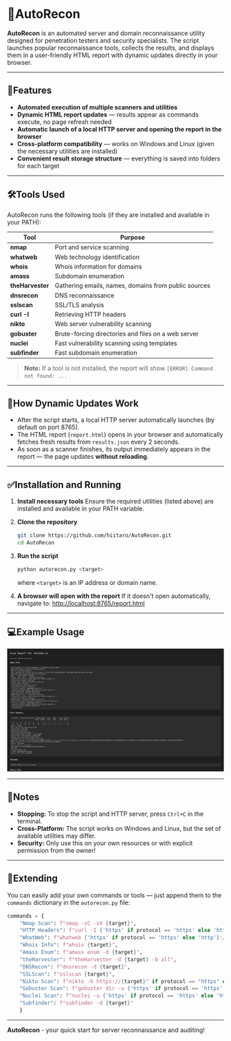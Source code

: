 # 🔎AutoRecon

**AutoRecon** is an automated server and domain reconnaissance utility designed for penetration testers and security specialists. The script launches popular reconnaissance tools, collects the results, and displays them in a user-friendly HTML report with dynamic updates directly in your browser.

---

## 📕Features

- **Automated execution of multiple scanners and utilities**
- **Dynamic HTML report updates** — results appear as commands execute, no page refresh needed
- **Automatic launch of a local HTTP server and opening the report in the browser**
- **Cross-platform compatibility** — works on Windows and Linux (given the necessary utilities are installed)
- **Convenient result storage structure** — everything is saved into folders for each target

---

## 🛠️Tools Used

AutoRecon runs the following tools (if they are installed and available in your PATH):

| Tool           | Purpose                                           |
|----------------|---------------------------------------------------|
| **nmap** | Port and service scanning                         |
| **whatweb** | Web technology identification                     |
| **whois** | Whois information for domains                     |
| **amass** | Subdomain enumeration                             |
| **theHarvester**| Gathering emails, names, domains from public sources|
| **dnsrecon** | DNS reconnaissance                                |
| **sslscan** | SSL/TLS analysis                                  |
| **curl -I** | Retrieving HTTP headers                           |
| **nikto** | Web server vulnerability scanning                 |
| **gobuster** | Brute-forcing directories and files on a web server|
| **nuclei** | Fast vulnerability scanning using templates       |
| **subfinder** | Fast subdomain enumeration                        |

> **Note:** If a tool is not installed, the report will show `[ERROR] Command not found: ...`

---

## 📨How Dynamic Updates Work

- After the script starts, a local HTTP server automatically launches (by default on port 8765).
- The HTML report (`report.html`) opens in your browser and automatically fetches fresh results from `results.json` every 2 seconds.
- As soon as a scanner finishes, its output immediately appears in the report — the page updates **without reloading**.

---

## ✅Installation and Running

1.  **Install necessary tools**
    Ensure the required utilities (listed above) are installed and available in your PATH variable.

2.  **Clone the repository**
    ```sh
    git clone https://github.com/hiitaro/AutoRecon.git
    cd AutoRecon
    ```

3.  **Run the script**
    ```sh
    python autorecon.py <target>
    ```
    where `<target>` is an IP address or domain name.

4.  **A browser will open with the report**
    If it doesn't open automatically, navigate to:
    [http://localhost:8765/report.html](http://localhost:8765/report.html)

---

## 💻️Example Usage

![Interface Example](docs/screenshot.png)

---

## 📄Notes

-   **Stopping:** To stop the script and HTTP server, press `Ctrl+C` in the terminal.
-   **Cross-Platform:** The script works on Windows and Linux, but the set of available utilities may differ.
-   **Security:** Only use this on your own resources or with explicit permission from the owner!

---

## 🔧️Extending

You can easily add your own commands or tools — just append them to the `commands` dictionary in the `autorecon.py` file:

```python
commands = {
    "Nmap Scan": f"nmap -sC -sV {target}",
    "HTTP Headers": f"curl -I {'https' if protocol == 'https' else 'http'}://{target}",
    "WhatWeb": f"whatweb {'https' if protocol == 'https' else 'http'}://{target}",
    "Whois Info": f"whois {target}",
    "Amass Enum": f"amass enum -d {target}",
    "theHarvester": f"theHarvester -d {target} -b all",
    "DNSRecon": f"dnsrecon -d {target}",
    "SSLScan": f"sslscan {target}",
    "Nikto Scan": f"nikto -h https://{target}" if protocol == "https" else f"nikto -h http://{target}",
    "Gobuster Scan": f"gobuster dir -u {'https' if protocol == 'https' else 'http'}://{target} -w /usr/share/wordlists/dirb/common.txt",
    "Nuclei Scan": f"nuclei -u {'https' if protocol == 'https' else 'http'}://{target} -silent",
    "Subfinder": f"subfinder -d {target}"
    }
```

---

**AutoRecon** - your quick start for server reconnaissance and auditing!






